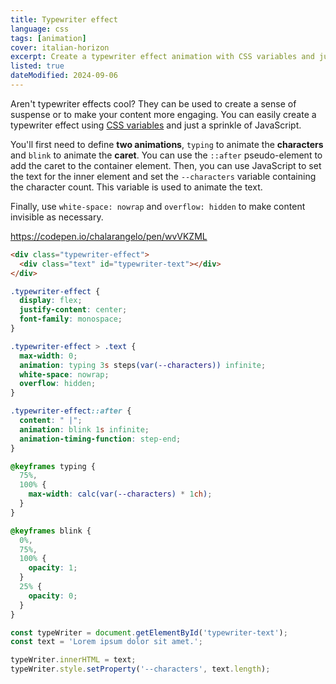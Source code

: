```yaml
---
title: Typewriter effect
language: css
tags: [animation]
cover: italian-horizon
excerpt: Create a typewriter effect animation with CSS variables and just a sprinkle of JavaScript.
listed: true
dateModified: 2024-09-06
---
```


Aren't typewriter effects cool? They can be used to create a sense of suspense or to make your content more engaging. You can easily create a typewriter effect using [CSS variables](/css/s/variables) and just a sprinkle of JavaScript.

You'll first need to define **two animations**, `typing` to animate the **characters** and `blink` to animate the **caret**. You can use the `::after` pseudo-element to add the caret to the container element. Then, you can use JavaScript to set the text for the inner element and set the `--characters` variable containing the character count. This variable is used to animate the text.

Finally, use `white-space: nowrap` and `overflow: hidden` to make content invisible as necessary.

https://codepen.io/chalarangelo/pen/wvVKZML

```html
<div class="typewriter-effect">
  <div class="text" id="typewriter-text"></div>
</div>
```

```css
.typewriter-effect {
  display: flex;
  justify-content: center;
  font-family: monospace;
}

.typewriter-effect > .text {
  max-width: 0;
  animation: typing 3s steps(var(--characters)) infinite;
  white-space: nowrap;
  overflow: hidden;
}

.typewriter-effect::after {
  content: " |";
  animation: blink 1s infinite;
  animation-timing-function: step-end;
}

@keyframes typing {
  75%,
  100% {
    max-width: calc(var(--characters) * 1ch);
  }
}

@keyframes blink {
  0%,
  75%,
  100% {
    opacity: 1;
  }
  25% {
    opacity: 0;
  }
}
```

```js
const typeWriter = document.getElementById('typewriter-text');
const text = 'Lorem ipsum dolor sit amet.';

typeWriter.innerHTML = text;
typeWriter.style.setProperty('--characters', text.length);
```
